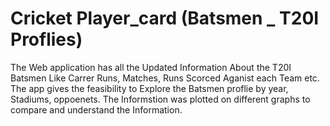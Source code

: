 # Cricket Player_card (Batsmen _ T20I Proflies)
The Web application has all the Updated Information About the T20I Batsmen Like Carrer Runs, Matches, Runs Scorced Aganist each Team etc. The app gives the feasibility to Explore the Batsmen proflie by year, Stadiums, oppoenets. The Informstion was plotted on different graphs to compare and understand the Information. 
